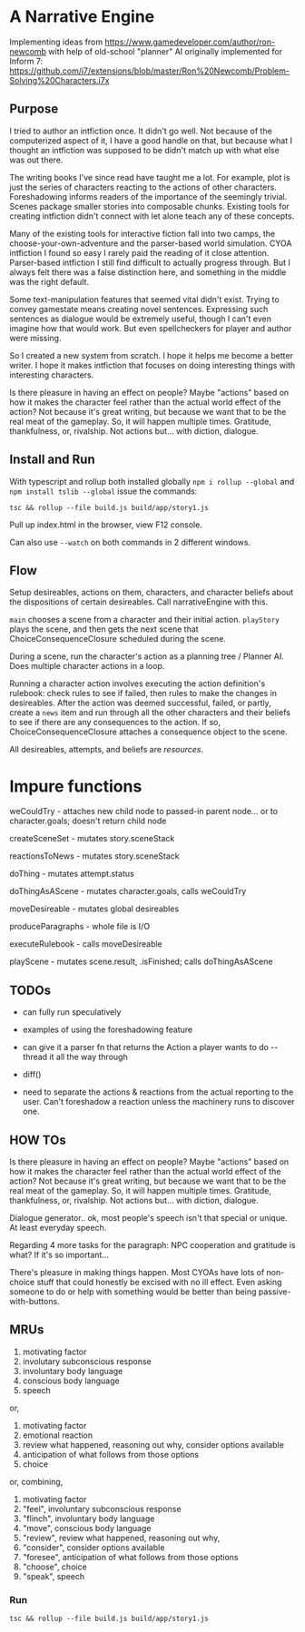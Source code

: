 # A Narrative Engine

Implementing ideas from https://www.gamedeveloper.com/author/ron-newcomb with help of old-school "planner" AI originally implemented for Inform 7: https://github.com/i7/extensions/blob/master/Ron%20Newcomb/Problem-Solving%20Characters.i7x

## Purpose

I tried to author an intfiction once. It didn't go well. Not because of the computerized aspect of it, I have a good handle on that, but because what I thought an intfiction was supposed to be didn't match up with what else was out there.

The writing books I've since read have taught me a lot. For example, plot is just the series of characters reacting to the actions of other characters. Foreshadowing informs readers of the importance of the seemingly trivial. Scenes package smaller stories into composable chunks. Existing tools for creating intfiction didn't connect with let alone teach any of these concepts.

Many of the existing tools for interactive fiction fall into two camps, the choose-your-own-adventure and the parser-based world simulation. CYOA intfiction I found so easy I rarely paid the reading of it close attention. Parser-based intfiction I still find difficult to actually progress through. But I always felt there was a false distinction here, and something in the middle was the right default.

Some text-manipulation features that seemed vital didn't exist. Trying to convey gamestate means creating novel sentences. Expressing such sentences as dialogue would be extremely useful, though I can't even imagine how that would work. But even spellcheckers for player and author were missing.

So I created a new system from scratch. I hope it helps me become a better writer. I hope it makes intfiction that focuses on doing interesting things with interesting characters.

Is there pleasure in having an effect on people? Maybe "actions" based on how it makes the character feel rather than the actual world effect of the action? Not because it's great writing, but because we want that to be the real meat of the gameplay. So, it will happen multiple times. Gratitude, thankfulness, or, rivalship. Not actions but... with diction, dialogue.

## Install and Run

With typescript and rollup both installed globally `npm i rollup --global` and `npm install tslib --global` issue the commands:

`tsc && rollup --file build.js build/app/story1.js `

Pull up index.html in the browser, view F12 console.

Can also use `--watch` on both commands in 2 different windows.

## Flow

Setup desireables, actions on them, characters, and character beliefs about the dispositions of certain desireables. Call narrativeEngine with this.

`main` chooses a scene from a character and their initial action. `playStory` plays the scene, and then gets the next scene that ChoiceConsequenceClosure scheduled during the scene.

During a scene, run the character's action as a planning tree / Planner AI. Does multiple character actions in a loop.

Running a character action involves executing the action definition's rulebook: check rules to see if failed, then rules to make the changes in desireables. After the action was deemed successful, failed, or partly, create a `news` item and run through all the other characters and their beliefs to see if there are any consequences to the action. If so, ChoiceConsequenceClosure attaches a consequence object to the scene.

All desireables, attempts, and beliefs are _resources_.

# Impure functions

weCouldTry - attaches new child node to passed-in parent node... or to character.goals; doesn't return child node

createSceneSet - mutates story.sceneStack

reactionsToNews - mutates story.sceneStack

doThing - mutates attempt.status

doThingAsAScene - mutates character.goals, calls weCouldTry

moveDesireable - mutates global desireables

produceParagraphs - whole file is I/O

executeRulebook - calls moveDesireable

playScene - mutates scene.result, .isFinished; calls doThingAsAScene

## TODOs

- can fully run speculatively

- examples of using the foreshadowing feature

- can give it a parser fn that returns the Action a player wants to do -- thread it all the way through

- diff()

- need to separate the actions & reactions from the actual reporting to the user. Can't foreshadow a reaction unless the machinery runs to discover one.

## HOW TOs

Is there pleasure in having an effect on people? Maybe "actions" based on how it makes the character feel rather than the actual world effect of the action? Not because it's great writing, but because we want that to be the real meat of the gameplay. So, it will happen multiple times. Gratitude, thankfulness, or, rivalship. Not actions but... with diction, dialogue.

Dialogue generator.. ok, most people's speech isn't that special or unique. At least everyday speech.

Regarding 4 more tasks for the paragraph: NPC cooperation and gratitude is what? If it's so important...

There's pleasure in making things happen. Most CYOAs have lots of non-choice stuff that could honestly be excised with no ill effect. Even asking someone to do or help with something would be better than being passive-with-buttons.

## MRUs

1. motivating factor
1. involutary subconscious response
1. involuntary body language
1. conscious body language
1. speech

or,

1. motivating factor
1. emotional reaction
1. review what happened, reasoning out why, consider options available
1. anticipation of what follows from those options
1. choice

or, combining,

1. motivating factor
1. "feel", involuntary subconscious response
1. "flinch", involuntary body language
1. "move", conscious body language
1. "review", review what happened, reasoning out why,
1. "consider", consider options available
1. "foresee", anticipation of what follows from those options
1. "choose", choice
1. "speak", speech

### Run

`tsc && rollup --file build.js build/app/story1.js `

